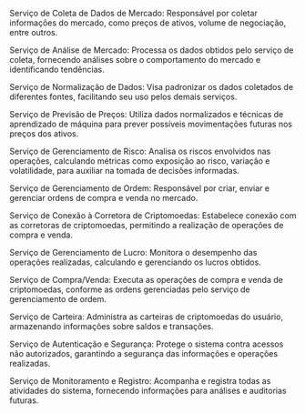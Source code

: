 Serviço de Coleta de Dados de Mercado: Responsável por coletar informações do mercado, como preços de ativos, volume de negociação, entre outros.

Serviço de Análise de Mercado: Processa os dados obtidos pelo serviço de coleta, fornecendo análises sobre o comportamento do mercado e identificando tendências.

Serviço de Normalização de Dados: Visa padronizar os dados coletados de diferentes fontes, facilitando seu uso pelos demais serviços.

Serviço de Previsão de Preços: Utiliza dados normalizados e técnicas de aprendizado de máquina para prever possíveis movimentações futuras nos preços dos ativos.

Serviço de Gerenciamento de Risco: Analisa os riscos envolvidos nas operações, calculando métricas como exposição ao risco, variação e volatilidade, para auxiliar na tomada de decisões informadas.

Serviço de Gerenciamento de Ordem: Responsável por criar, enviar e gerenciar ordens de compra e venda no mercado.

Serviço de Conexão à Corretora de Criptomoedas: Estabelece conexão com as corretoras de criptomoedas, permitindo a realização de operações de compra e venda.

Serviço de Gerenciamento de Lucro: Monitora o desempenho das operações realizadas, calculando e gerenciando os lucros obtidos.

Serviço de Compra/Venda: Executa as operações de compra e venda de criptomoedas, conforme as ordens gerenciadas pelo serviço de gerenciamento de ordem.

Serviço de Carteira: Administra as carteiras de criptomoedas do usuário, armazenando informações sobre saldos e transações.

Serviço de Autenticação e Segurança: Protege o sistema contra acessos não autorizados, garantindo a segurança das informações e operações realizadas.

Serviço de Monitoramento e Registro: Acompanha e registra todas as atividades do sistema, fornecendo informações para análises e auditorias futuras.